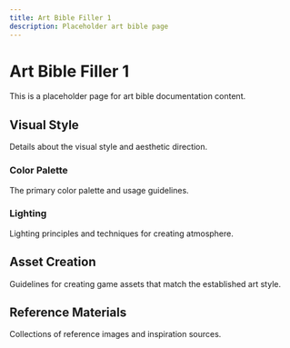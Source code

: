 ```yaml
---
title: Art Bible Filler 1
description: Placeholder art bible page
---
```


# Art Bible Filler 1

This is a placeholder page for art bible documentation content.

## Visual Style

Details about the visual style and aesthetic direction.

### Color Palette

The primary color palette and usage guidelines.

### Lighting

Lighting principles and techniques for creating atmosphere.

## Asset Creation

Guidelines for creating game assets that match the established art style.

## Reference Materials

Collections of reference images and inspiration sources.
